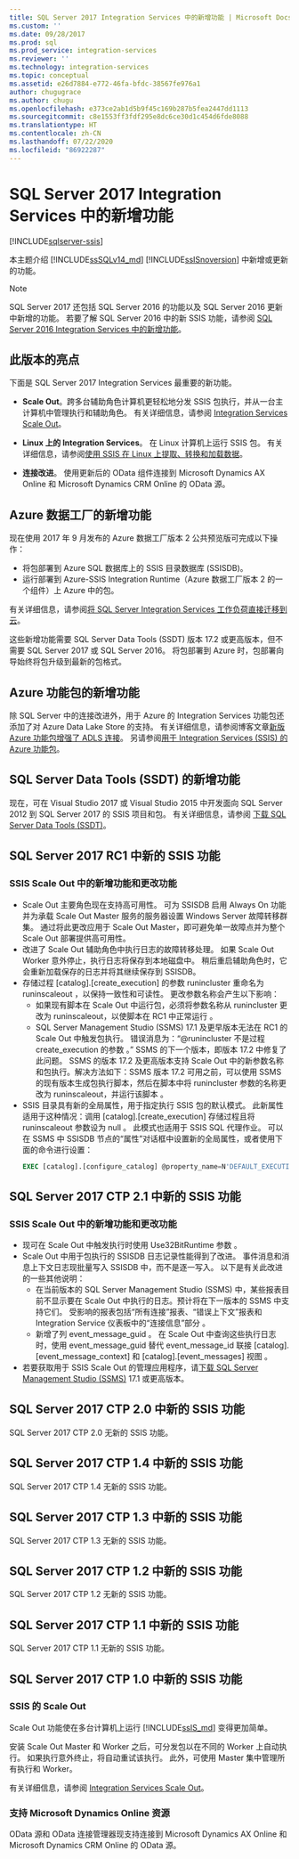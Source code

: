 ```yaml
---
title: SQL Server 2017 Integration Services 中的新增功能 | Microsoft Docs
ms.custom: ''
ms.date: 09/28/2017
ms.prod: sql
ms.prod_service: integration-services
ms.reviewer: ''
ms.technology: integration-services
ms.topic: conceptual
ms.assetid: e26d7884-e772-46fa-bfdc-38567fe976a1
author: chugugrace
ms.author: chugu
ms.openlocfilehash: e373ce2ab1d5b9f45c169b287b5fea2447dd1113
ms.sourcegitcommit: c8e1553ff3fdf295e8dc6ce30d1c454d6fde8088
ms.translationtype: HT
ms.contentlocale: zh-CN
ms.lasthandoff: 07/22/2020
ms.locfileid: "86922287"
---
```

# <a name="what39s-new-in-integration-services-in-sql-server-2017"></a>SQL Server 2017 Integration Services 中的新增功能

[!INCLUDE[sqlserver-ssis](../includes/applies-to-version/sqlserver-ssis.md)]


本主题介绍 [!INCLUDE[ssSQLv14_md](../includes/sssqlv14-md.md)] [!INCLUDE[ssISnoversion](../includes/ssisnoversion-md.md)] 中新增或更新的功能。

> [!NOTE]
> SQL Server 2017 还包括 SQL Server 2016 的功能以及 SQL Server 2016 更新中新增的功能。 若要了解 SQL Server 2016 中的新 SSIS 功能，请参阅 [SQL Server 2016 Integration Services 中的新增功能](../integration-services/what-s-new-in-integration-services-in-sql-server-2016.md)。

## <a name="highlights-of-this-release"></a>此版本的亮点

下面是 SQL Server 2017 Integration Services 最重要的新功能。

-   **Scale Out**。跨多台辅助角色计算机更轻松地分发 SSIS 包执行，并从一台主计算机中管理执行和辅助角色。 有关详细信息，请参阅 [Integration Services Scale Out](../integration-services/scale-out/integration-services-ssis-scale-out.md)。

-   **Linux 上的 Integration Services**。 在 Linux 计算机上运行 SSIS 包。 有关详细信息，请参阅[使用 SSIS 在 Linux 上提取、转换和加载数据](../linux/sql-server-linux-migrate-ssis.md)。

-   **连接改进**。 使用更新后的 OData 组件连接到 Microsoft Dynamics AX Online 和 Microsoft Dynamics CRM Online 的 OData 源。 

## <a name="new-in-azure-data-factory"></a>Azure 数据工厂的新增功能

现在使用 2017 年 9 月发布的 Azure 数据工厂版本 2 公共预览版可完成以下操作：
-   将包部署到 Azure SQL 数据库上的 SSIS 目录数据库 (SSISDB)。
-   运行部署到 Azure-SSIS Integration Runtime（Azure 数据工厂版本 2 的一个组件）上 Azure 中的包。

有关详细信息，请参阅[将 SQL Server Integration Services 工作负荷直接迁移到云](lift-shift/ssis-azure-lift-shift-ssis-packages-overview.md)。

这些新增功能需要 SQL Server Data Tools (SSDT) 版本 17.2 或更高版本，但不需要 SQL Server 2017 或 SQL Server 2016。 将包部署到 Azure 时，包部署向导始终将包升级到最新的包格式。

## <a name="new-in-the-azure-feature-pack"></a>Azure 功能包的新增功能

除 SQL Server 中的连接改进外，用于 Azure 的 Integration Services 功能包还添加了对 Azure Data Lake Store 的支持。 有关详细信息，请参阅博客文章[新版 Azure 功能包增强了 ADLS 连接](https://blogs.msdn.microsoft.com/ssis/2017/08/29/new-azure-feature-pack-release-strengthening-adls-connectivity/)。 另请参阅[用于 Integration Services (SSIS) 的 Azure 功能包](azure-feature-pack-for-integration-services-ssis.md)。

## <a name="new-in-sql-server-data-tools-ssdt"></a>SQL Server Data Tools (SSDT) 的新增功能

现在，可在 Visual Studio 2017 或 Visual Studio 2015 中开发面向 SQL Server 2012 到 SQL Server 2017 的 SSIS 项目和包。 有关详细信息，请参阅 [下载 SQL Server Data Tools (SSDT)](../ssdt/download-sql-server-data-tools-ssdt.md)。

## <a name="new-in-ssis-in-sql-server-2017-rc1"></a>SQL Server 2017 RC1 中新的 SSIS 功能

### <a name="new-and-changed-features-in-scale-out-for-ssis"></a>SSIS Scale Out 中的新增功能和更改功能

-   Scale Out 主要角色现在支持高可用性。 可为 SSISDB 启用 Always On 功能并为承载 Scale Out Master 服务的服务器设置 Windows Server 故障转移群集。 通过将此更改应用于 Scale Out Master，即可避免单一故障点并为整个 Scale Out 部署提供高可用性。
-   改进了 Scale Out 辅助角色中执行日志的故障转移处理。 如果 Scale Out Worker 意外停止，执行日志将保存到本地磁盘中。 稍后重启辅助角色时，它会重新加载保存的日志并将其继续保存到 SSISDB。
-   存储过程 [catalog].[create_execution]  的参数 runincluster  重命名为 runinscaleout  ，以保持一致性和可读性。 更改参数名称会产生以下影响：
    -   如果现有脚本在 Scale Out 中运行包，必须将参数名称从 runincluster 更改为 runinscaleout，以使脚本在 RC1 中正常运行   。
    -   SQL Server Management Studio (SSMS) 17.1 及更早版本无法在 RC1 的 Scale Out 中触发包执行。 错误消息为：“@runincluster 不是过程 create_execution 的参数   。” SSMS 的下一个版本，即版本 17.2 中修复了此问题。 SSMS 的版本 17.2 及更高版本支持 Scale Out 中的新参数名称和包执行。解决方法如下：SSMS 版本 17.2 可用之前，可以使用 SSMS 的现有版本生成包执行脚本，然后在脚本中将 runincluster 参数的名称更改为 runinscaleout，并运行该脚本   。
-   SSIS 目录具有新的全局属性，用于指定执行 SSIS 包的默认模式。 此新属性适用于这种情况：调用 [catalog].[create_execution] 存储过程且将 runinscaleout 参数设为 null   。 此模式也适用于 SSIS SQL 代理作业。 可以在 SSMS 中 SSISDB 节点的“属性”对话框中设置新的全局属性，或者使用下面的命令进行设置：
    ```sql
    EXEC [catalog].[configure_catalog] @property_name=N'DEFAULT_EXECUTION_MODE', @property_value=1
    ```

## <a name="new-in-ssis-in-sql-server-2017-ctp-21"></a>SQL Server 2017 CTP 2.1 中新的 SSIS 功能

### <a name="new-and-changed-features-in-scale-out-for-ssis"></a>SSIS Scale Out 中的新增功能和更改功能

-   现可在 Scale Out 中触发执行时使用 Use32BitRuntime 参数  。
-   Scale Out 中用于包执行的 SSISDB 日志记录性能得到了改进。 事件消息和消息上下文日志现批量写入 SSISDB 中，而不是逐一写入。 以下是有关此改进的一些其他说明：        
    - 在当前版本的 SQL Server Management Studio (SSMS) 中，某些报表目前不显示要在 Scale Out 中执行的日志。预计将在下一版本的 SSMS 中支持它们。 受影响的报表包括“所有连接”报表、“错误上下文”报表和 Integration Service 仪表板中的“连接信息”部分    。
    - 新增了列 event_message_guid  。 在 Scale Out 中查询这些执行日志时，使用 event_message_guid 替代 event_message_id 联接 [catalog].[event_message_context] 和 [catalog].[event_messages] 视图  。
-   若要获取用于 SSIS Scale Out 的管理应用程序，请[下载 SQL Server Management Studio (SSMS)](https://docs.microsoft.com/sql/ssms/download-sql-server-management-studio-ssms) 17.1 或更高版本。

## <a name="new-in-ssis-in-sql-server-2017-ctp-20"></a>SQL Server 2017 CTP 2.0 中新的 SSIS 功能

SQL Server 2017 CTP 2.0 无新的 SSIS 功能。

## <a name="new-in-ssis-in-sql-server-2017-ctp-14"></a>SQL Server 2017 CTP 1.4 中新的 SSIS 功能

SQL Server 2017 CTP 1.4 无新的 SSIS 功能。

## <a name="new-in-ssis-in-sql-server-2017-ctp-13"></a>SQL Server 2017 CTP 1.3 中新的 SSIS 功能

SQL Server 2017 CTP 1.3 无新的 SSIS 功能。

## <a name="new-in-ssis-in-sql-server-2017-ctp-12"></a>SQL Server 2017 CTP 1.2 中新的 SSIS 功能

SQL Server 2017 CTP 1.2 无新的 SSIS 功能。

## <a name="new-in-ssis-in-sql-server-2017-ctp-11"></a>SQL Server 2017 CTP 1.1 中新的 SSIS 功能

SQL Server 2017 CTP 1.1 无新的 SSIS 功能。

## <a name="new-in-ssis-in-sql-server-2017-ctp-10"></a>SQL Server 2017 CTP 1.0 中新的 SSIS 功能

### <a name="scale-out-for-ssis"></a>SSIS 的 Scale Out

Scale Out 功能使在多台计算机上运行 [!INCLUDE[ssIS_md](../includes/ssis-md.md)] 变得更加简单。 
   
安装 Scale Out Master 和 Worker 之后，可分发包以在不同的 Worker 上自动执行。 如果执行意外终止，将自动重试该执行。 此外，可使用 Master 集中管理所有执行和 Worker。
   
有关详细信息，请参阅 [Integration Services Scale Out](../integration-services/scale-out/integration-services-ssis-scale-out.md)。
   
### <a name="support-for-microsoft-dynamics-online-resources"></a>支持 Microsoft Dynamics Online 资源

OData 源和 OData 连接管理器现支持连接到 Microsoft Dynamics AX Online 和 Microsoft Dynamics CRM Online 的 OData 源。

